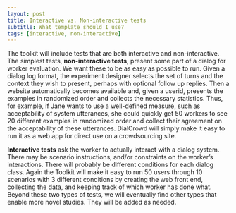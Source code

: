 ```yaml
---
layout: post
title: Interactive vs. Non-interactive tests
subtitle: What template should I use?
tags: [interactive, non-interactive]
---
```


The toolkit will include tests that are both interactive and non-interactive. 
The simplest tests, **non-interactive tests**, present some part of a dialog for worker evaluation. We want these to be as easy as possible to run.  Given a dialog log format, the experiment designer selects the set of turns and the context they wish to present, perhaps with optional follow up replies. Then a website automatically becomes available and, given a userid, presents the examples in randomized order and collects the necessary statistics. Thus, for example, if Jane wants to use a well-defined measure, such as acceptability of system utterances, she could quickly get 50 workers to see 20 different examples in randomized order and collect their agreement on the acceptability of these utterances. DialCrowd will simply make it easy to run it as a web app for direct use on a crowdsourcing site.

**Interactive tests** ask the worker to actually interact with a dialog system. There may be scenario instructions, and/or constraints on the worker’s interactions. There will probably be different conditions for each dialog class. Again the Toolkit will make it easy to run 50 users through 10 scenarios with 3 different conditions by creating the web front end, collecting the data, and keeping track of which worker has done what. Beyond these two types of tests, we will eventually find other types that enable more novel studies. They will be added as needed.
